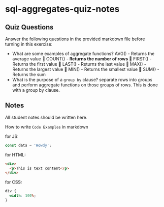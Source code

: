 # sql-aggregates-quiz-notes

## Quiz Questions

Answer the following questions in the provided markdown file before turning in this exercise:

- What are some examples of aggregate functions?
  AVG() - Returns the average value
   COUNT() - **Returns the number of rows**
   FIRST() - Returns the first value
   LAST() - Returns the last value
   MAX() - Returns the largest value
   MIN() - Returns the smallest value
   SUM() - Returns the sum
- What is the purpose of a `group by` clause?
  separate rows into groups and perform aggregate functions on those groups of rows. This is done with a group by clause.

## Notes

All student notes should be written here.

How to write `Code Examples` in markdown

for JS:

```javascript
const data = 'Howdy';
```

for HTML:

```html
<div>
  <p>This is text content</p>
</div>
```

for CSS:

```css
div {
  width: 100%;
}
```
